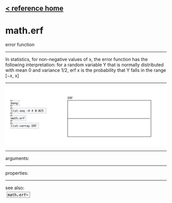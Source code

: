 [< reference home](index.html)
---

# math.erf


error function

---

In statistics, for non-negative values of x, the error function has the following
            interpretation:
for a random variable Y that is normally distributed with mean 0 and variance 1/2,
            erf x is the probability that Y falls in the range [−x, x]
<br>


---


![example](examples/math.erf-example.jpg)

---
arguments:


---
properties:


---
see also:<br>
[![math.erf~](img/object_math.erf~.png)](math.erf~.html)

